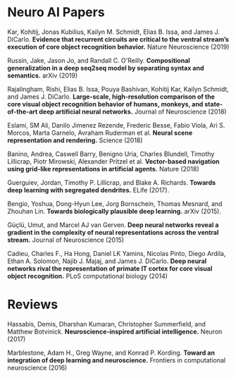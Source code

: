 # Neuro AI Papers

Kar, Kohitij, Jonas Kubilius, Kailyn M. Schmidt, Elias B. Issa, and James J. DiCarlo. **Evidence that recurrent circuits are critical to the ventral stream’s execution of core object recognition behavior.** Nature Neuroscience (2019)

Russin, Jake, Jason Jo, and Randall C. O'Reilly. **Compositional generalization in a deep seq2seq model by separating syntax and semantics.** arXiv (2019)

Rajalingham, Rishi, Elias B. Issa, Pouya Bashivan, Kohitij Kar, Kailyn Schmidt, and James J. DiCarlo. **Large-scale, high-resolution comparison of the core visual object recognition behavior of humans, monkeys, and state-of-the-art deep artificial neural networks.** Journal of Neuroscience (2018)

Eslami, SM Ali, Danilo Jimenez Rezende, Frederic Besse, Fabio Viola, Ari S. Morcos, Marta Garnelo, Avraham Ruderman et al. **Neural scene representation and rendering.** Science (2018)

Banino, Andrea, Caswell Barry, Benigno Uria, Charles Blundell, Timothy Lillicrap, Piotr Mirowski, Alexander Pritzel et al. **Vector-based navigation using grid-like representations in artificial agents.** Nature (2018)

Guerguiev, Jordan, Timothy P. Lillicrap, and Blake A. Richards. **Towards deep learning with segregated dendrites.** ELife (2017).

Bengio, Yoshua, Dong-Hyun Lee, Jorg Bornschein, Thomas Mesnard, and Zhouhan Lin. **Towards biologically plausible deep learning.** arXiv (2015).

Güçlü, Umut, and Marcel AJ van Gerven. **Deep neural networks reveal a gradient in the complexity of neural representations across the ventral stream.** Journal of Neuroscience (2015)

Cadieu, Charles F., Ha Hong, Daniel LK Yamins, Nicolas Pinto, Diego Ardila, Ethan A. Solomon, Najib J. Majaj, and James J. DiCarlo. **Deep neural networks rival the representation of primate IT cortex for core visual object recognition.** PLoS computational biology (2014)


# Reviews

Hassabis, Demis, Dharshan Kumaran, Christopher Summerfield, and Matthew Botvinick. **Neuroscience-inspired artificial intelligence.** Neuron (2017)

Marblestone, Adam H., Greg Wayne, and Konrad P. Kording. **Toward an integration of deep learning and neuroscience.** Frontiers in computational neuroscience (2016)
